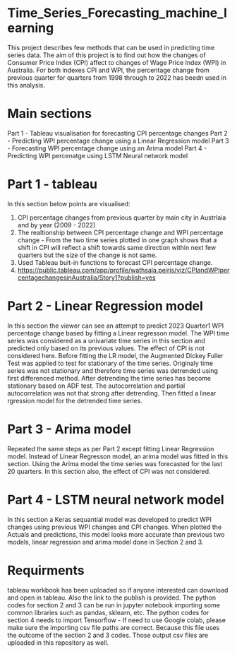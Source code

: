 # Time_Series_Forecasting_machine_learning
This project describes few methods that can be used in predicting time series data. 
The aim of this project is to find out how the changes of Consumer Price Index (CPI) affect to changes of Wage Price Index (WPI) in Australia. For both indexes CPI and WPI, the percentage change from previous quarter for quarters from 1998 through to 2022 has beedn used in this analysis.

# Main sections
Part 1 - Tableau visualisation for forecasting CPI percentage changes
Part 2 - Predicting WPI percentage change using a Linear Regression model
Part 3 - Forecasting WPI percentage change using an Arima model
Part 4 - Predicting WPI percenatge using LSTM Neural network model

# Part 1 - tableau
In this section below points are visualised:
1. CPI percentage changes from previous quarter by main city in Austrlaia and by year (2009 - 2022)
2. The realtionship between CPI percentage change and WPI percentage change - From the two time series plotted in one graph shows that a shift in CPI will reflect a shift towards same direction within next few quarters but the size of the change is not same.
3. Used Tableau buit-in functions to forecast CPI percentage change.
4. https://public.tableau.com/app/profile/wathsala.peiris/viz/CPIandWPIpercentagechangesinAustralia/Story1?publish=yes

# Part 2 - Linear Regression model
In this section the viewer can see an attempt to predict 2023 Quarter1 WPI percentage change based by fitting a Linear regresson model. The WPI time series was considered as a univariate time series in this section and predicted only based on its previous values. The effect of CPI is not considered here.
Before fitting the LR model, the Augmented Dickey Fuller Test was applied to test for stationary of the time series. Originaly time series was not stationary and therefore time series was detrended using first differenced method. After detrending the time series has become stationary based on ADF test. The autocorrelation and partial autocorrelation was not that strong after detrending. Then fitted a linear rgression model for the detrended time series.

# Part 3 - Arima model
Repeated the same steps as per Part 2 except fitting Linear Regression model. Instead of Linear Regresson model, an arima model was fitted in this section. Using the Arima model the time series was forecasted for the last 20 quarters. In this section also, the effect of CPI was not considered.

# Part 4 - LSTM neural network model
In this section a Keras sequantial model was developed to predict WPI changes using previous WPI changes and CPI changes. When plotted the Actuals and predictions, this model looks more accurate than previous two models, linear regression and arima model done in Section 2 and 3.

# Requirments
tableau workbook has been uploaded so if anyone interested can download and open in tableau. Also the link to the publish is provided.
The python codes for section 2 and 3 can be run in jupyter notebook importing some common libraries such as pandas, sklearn, etc.
The python codes for section 4 needs to import Tensorflow - If need to use Google colab, please make sure the importing csv file paths are correct. Because this file uses the outcome of the section 2 and 3 codes. Those output csv files are uploaded in this repository as well. 




